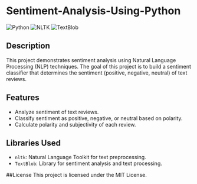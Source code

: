 # Sentiment-Analysis-Using-Python


![Python](https://img.shields.io/badge/Python-3.x-blue.svg)
![NLTK](https://img.shields.io/badge/nltk-3.6.3-green.svg)
![TextBlob](https://img.shields.io/badge/TextBlob-0.15.3-yellow.svg)

## Description

This project demonstrates sentiment analysis using Natural Language Processing (NLP) techniques. The goal of this project is to build a sentiment classifier that determines the sentiment (positive, negative, neutral) of text reviews.

## Features

- Analyze sentiment of text reviews.
- Classify sentiment as positive, negative, or neutral based on polarity.
- Calculate polarity and subjectivity of each review.

## Libraries Used

- `nltk`: Natural Language Toolkit for text preprocessing.
- `TextBlob`: Library for sentiment analysis and text processing.

##License
This project is licensed under the MIT License.

